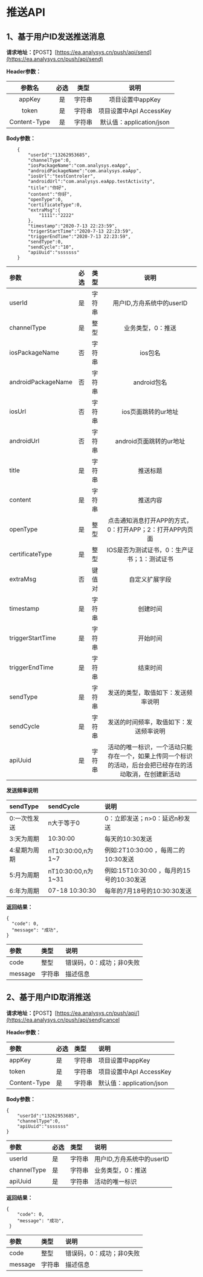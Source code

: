 # 推送API

## 1、基于用户ID发送推送消息

**请求地址：**【POST】[https://ea.analysys.cn/push/api/send](https://ea.analysys.cn/push/api/send)

**Header参数：**

| 参数名 | 必选 | 类型 | 说明 |
| :---: | :---: | :---: | :---: |
| appKey | 是 | 字符串 | 项目设置中appKey |
| token | 是 | 字符串 | 项目设置中ApI AccessKey |
| Content-Type | 是 | 字符串 | 默认值：application/json |

**Body参数：**

```text
    {
        "userId":"13262953685",
        "channelType":0,
        "iosPackageName":"com.analysys.eaApp",
        "androidPackageName":"com.analysys.eaApp",
        "iosUrl":"testControler",
        "androidUrl":"com.analysys.eaApp.testActivity",
        "title":"你好",
        "content":"你好",
        "openType":0,
        "certificateType":0,
        "extraMsg":{
            "1111":"2222"
        },
        "timestamp":"2020-7-13 22:23:59",
        "trigerStartTime":"2020-7-13 22:23:59",
        "triggerEndTime":"2020-7-13 22:23:59",
        "sendType":0,
        "sendCycle":"10",
        "apiUuid":"sssssss"
    }
```

| 参数 | 必选      | 类型          | 说明 |
| :--- | :--- | :--- | :---: |
| userId | 是 | 字符串 | 用户ID,方舟系统中的userID |
| channelType | 是 | 整型 | 业务类型，0：推送 |
| iosPackageName | 否 | 字符串 | ios包名 |
| androidPackageName | 否 | 字符串 | android包名 |
| iosUrl | 否 | 字符串 | ios页面跳转的ur地址 |
| androidUrl | 否 | 字符串 | android页面跳转的ur地址 |
| title | 是 | 字符串 | 推送标题 |
| content | 是 | 字符串 | 推送内容 |
| openType | 是 | 整型 | 点击通知消息打开APP的方式，0：打开APP；2：打开APP内页面 |
| certificateType | 是 | 整型 | IOS是否为测试证书，0：生产证书；1：测试证书 |
| extraMsg | 否 | 键值对 | 自定义扩展字段 |
| timestamp | 是 | 字符串 | 创建时间 |
| triggerStartTime | 是 | 字符串 | 开始时间 |
| triggerEndTime | 是 | 字符串 | 结束时间 |
| sendType | 是 | 字符串 | 发送的类型，取值如下：发送频率说明 |
| sendCycle | 是 | 字符串 | 发送的时间频率，取值如下：发送频率说明 |
| apiUuid | 是 | 字符串 | 活动的唯一标识，一个活动只能存在一个，如果上传同一个标识的活动，后台会把已经存在的活动取消，在创建新活动 |

**发送频率说明**

| sendType | sendCycle | 说明 |
| :--- | :--- | :--- |
| 0:一次性发送 | n大于等于0 | 0：立即发送；n&gt;0：延迟n秒发送 |
| 3:天为周期 | 10:30:00 | 每天的10:30发送 |
| 4:星期为周期 | nT10:30:00,n为1~7 | 例如:2T10:30:00 ，每周二的10:30发送 |
| 5:月为周期 | nT10:30:00,n为1~31 | 例如:15T10:30:00 ，每月的15号的10:30发送 |
| 6:年为周期 | 07-18 10:30:30 | 每年的7月18号的10:30:30发送 |

**返回结果：**

```text
{
  "code": 0,
  "message": "成功",
}
```

| **参数** | 类型 | 说明 |
| :--- | :--- | :--- |
| code | 整型 | 错误码，0：成功；非0失败 |
| message | 字符串 | 描述信息 |

## 2、基于用户ID取消推送

**请求地址：**【POST】[https://ea.analysys.cn/push/api/](https://ea.analysys.cn/push/api/send)cancel

**Header参数：**

| 参数 | 必选 | 类型 | 说明 |
| :--- | :--- | :--- | :--- |
| appKey | 是 | 字符串 | 项目设置中appKey |
| token | 是 | 字符串 | 项目设置中ApI AccessKey |
| Content-Type | 是 | 字符串 | 默认值：application/json |

**Body参数：**

```text
{
    "userId":"13262953685",
    "channelType":0,
    "apiUuid":"sssssss"
}
```

| 参数 | 必选 | 类型 | 说明 |
| :--- | :--- | :--- | :--- |
| userId | 是 | 字符串 | 用户ID,方舟系统中的userID |
| channelType | 是 | 字符串 | 业务类型，0：推送 |
| apiUuid | 是 | 字符串 | 活动的唯一标识 |

**返回结果：**

```text
{
    "code": 0,
    "message": "成功",
 }
```

| 参数 | 类型 | 说明 |
| :--- | :--- | :--- |
| code | 整型 | 错误码，0：成功；非0失败 |
| message | 字符串 | 描述信息 |

